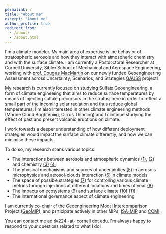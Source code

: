 ```yaml
---
permalink: /
title: "About me"
excerpt: "About me"
author_profile: true
redirect_from: 
  - /about/
  - /about.html
---
```


I'm a climate modeler. My main area of expertise is the behavior of stratospheric aerosols and how they interact with atmospheric chemistry and with the surface climate. I am currently a Postdoctoral Researcher at Cornell University, Sibley School of Mechanical and Aerospace Engineering, working with [prof. Douglas MacMartin](https://sites.coecis.cornell.edu/douglas/) on our newly funded Geoengineering Assessment across Uncertainty, Scenarios, and Strategies [GAUSS](https://sites.coecis.cornell.edu/douglas/research/) project!

My research is currently focused on studying Sulfate Geoengineering, a form of climate engineering that aims to reduce surface temperatures by means of injecting sulfate precursors in the stratosphere in order to reflect a small part of the incoming solar radiation and thus reduce global temperatures. I'm also interested in other climate engineering methods (Marine Cloud Brightening, Cirrus Thinning) and I continue studying the effect of past and present volcanic eruptions on climate.

I work towards a deeper understanding of how different deployment strategies would impact the surface climate differently, and how we can minimise these impacts. 

To do so, my research spans various topics:  

* The interactions between aerosols and atmospheric dynamics [(1)](https://acp.copernicus.org/articles/18/2787/2018/acp-18-2787-2018.html), [(2)](https://acp.copernicus.org/articles/17/11209/2017/acp-17-11209-2017.html) and chemistry [(3)](https://agupubs.onlinelibrary.wiley.com/doi/abs/10.1029/2020GL089470?af=R) [(4)](https://www.essoar.org/doi/10.1002/essoar.10504448.1)
* The physical mechanisms and sources of uncertainties [(5)](https://acp.copernicus.org/articles/17/3879/2017/acp-17-3879-2017.html) in aerosols microphysics and aerosol-clouds interaction [(6)](https://acp.copernicus.org/articles/18/14867/2018/acp-18-14867-2018.html) in climate models 
* The space of possible strategies [(7)](https://esd.copernicus.org/preprints/esd-2020-58/#discussion) for controlling various climate metrics through injections at different locations and times of year [(8)](https://agupubs.onlinelibrary.wiley.com/doi/10.1029/2019GL083680)
* The impacts on ecosystems [(9)](https://iopscience.iop.org/article/10.1088/1748-9326/ab94eb) and surface climate [(10)](https://agupubs.onlinelibrary.wiley.com/doi/10.1029/2019GL085758) [(11)](https://agupubs.onlinelibrary.wiley.com/doi/10.1029/2020GL088337)
* The international governance aspect of climate engineering

I am currently co-chair of the Geoengineering Model Intercomparison Project ([GeoMIP](http://climate.envsci.rutgers.edu/GeoMIP/)), and participate actively in other MIPs: 
[ISA-MIP](http://isamip.eu/home) and [CCMI](https://igacproject.org/activities/CCMI).

You can contact me ad dv224 -at- cornell dot edu. I'm always happy to respond to your questions related to what I do!


